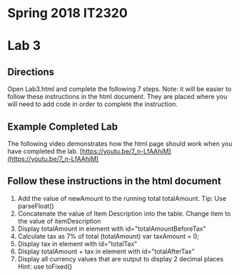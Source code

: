 # Spring 2018 IT2320
# Lab 3

## Directions
Open Lab3.html and complete the following 7 steps. Note: it will be easier to follow these instructions in the html document. They are placed where you will need to add code in order to complete the instruction.

## Example Completed Lab
The following video demonstrates how the html page should work when you have completed the lab. [https://youtu.be/7_n-LfAAhiM](https://youtu.be/7_n-LfAAhiM)

## Follow these instructions in the html document
1. Add the value of newAmount to the running total totalAmount. Tip: Use parseFloat()
2. Concatenate the value of Item Description into the table. Change item to the value of itemDescription
3. Display totalAmount in element with id="totalAmountBeforeTax"
4. Calculate tax as 7% of total (totalAmount)
var taxAmount = 0;
5. Display tax in element with id="totalTax"
6. Display totalAmount + tax in element with id="totalAfterTax"
7. Display all currency values that are output to display 2 decimal places
     Hint: use toFixed()